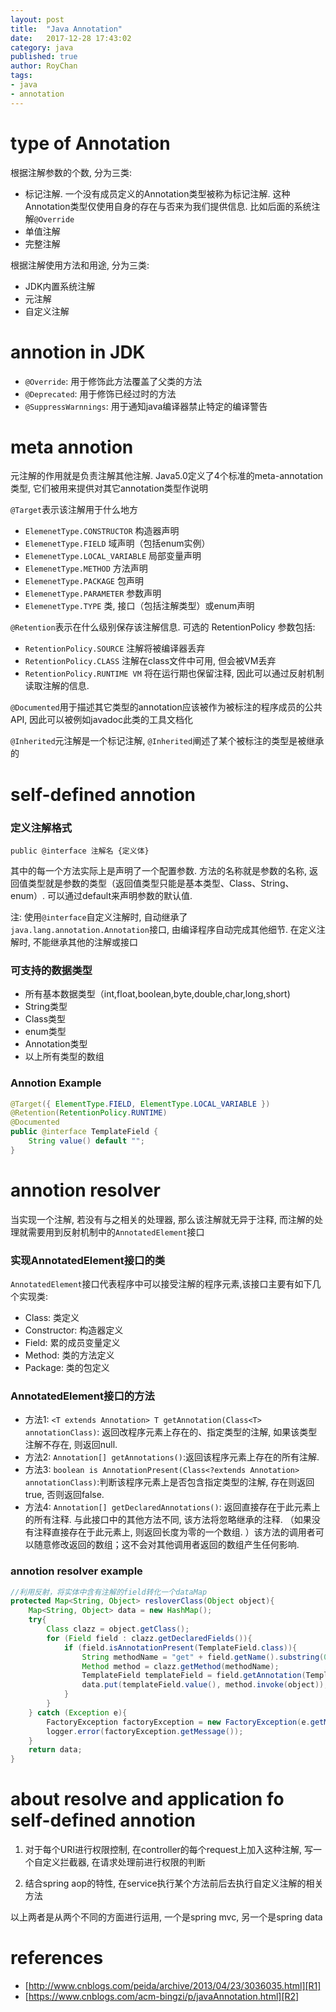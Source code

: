 ```yaml
---
layout: post
title:  "Java Annotation"
date:   2017-12-28 17:43:02
category: java
published: true
author: RoyChan
tags:
- java
- annotation
---
```


# type of Annotation
根据注解参数的个数, 分为三类:
* 标记注解. 一个没有成员定义的Annotation类型被称为标记注解. 这种Annotation类型仅使用自身的存在与否来为我们提供信息. 比如后面的系统注解`@Override`
* 单值注解
* 完整注解　

根据注解使用方法和用途, 分为三类: 
* JDK内置系统注解
* 元注解
* 自定义注解

# annotion in JDK
* `@Override`: 用于修饰此方法覆盖了父类的方法
* `@Deprecated`: 用于修饰已经过时的方法
* `@SuppressWarnnings`: 用于通知java编译器禁止特定的编译警告

# meta annotion
元注解的作用就是负责注解其他注解. Java5.0定义了4个标准的meta-annotation类型, 它们被用来提供对其它annotation类型作说明

`@Target`表示该注解用于什么地方
* `ElemenetType.CONSTRUCTOR` 构造器声明 
* `ElemenetType.FIELD` 域声明（包括enum实例） 
* `ElemenetType.LOCAL_VARIABLE` 局部变量声明 
* `ElemenetType.METHOD` 方法声明 
* `ElemenetType.PACKAGE` 包声明 
* `ElemenetType.PARAMETER` 参数声明 
* `ElemenetType.TYPE` 类, 接口（包括注解类型）或enum声明 

`@Retention`表示在什么级别保存该注解信息. 可选的 RetentionPolicy 参数包括: 
* `RetentionPolicy.SOURCE` 注解将被编译器丢弃 
* `RetentionPolicy.CLASS` 注解在class文件中可用, 但会被VM丢弃 
* `RetentionPolicy.RUNTIME VM` 将在运行期也保留注释, 因此可以通过反射机制读取注解的信息. 

`@Documented`用于描述其它类型的annotation应该被作为被标注的程序成员的公共API, 因此可以被例如javadoc此类的工具文档化

`@Inherited`元注解是一个标记注解, `@Inherited`阐述了某个被标注的类型是被继承的

# self-defined annotion

### 定义注解格式
`public @interface 注解名 {定义体}`

其中的每一个方法实际上是声明了一个配置参数. 方法的名称就是参数的名称, 返回值类型就是参数的类型（返回值类型只能是基本类型、Class、String、enum）. 可以通过default来声明参数的默认值. 

注: 使用`@interface`自定义注解时, 自动继承了`java.lang.annotation.Annotation`接口, 由编译程序自动完成其他细节. 在定义注解时, 不能继承其他的注解或接口

### 可支持的数据类型
* 所有基本数据类型（int,float,boolean,byte,double,char,long,short)
* String类型
* Class类型
* enum类型
* Annotation类型
* 以上所有类型的数组

### Annotion Example
```java
@Target({ ElementType.FIELD, ElementType.LOCAL_VARIABLE })
@Retention(RetentionPolicy.RUNTIME)
@Documented
public @interface TemplateField {
    String value() default "";
}
```

# annotion resolver
当实现一个注解, 若没有与之相关的处理器, 那么该注解就无异于注释, 而注解的处理就需要用到反射机制中的`AnnotatedElement`接口

### 实现AnnotatedElement接口的类
`AnnotatedElement`接口代表程序中可以接受注解的程序元素,该接口主要有如下几个实现类: 
* Class: 类定义
* Constructor: 构造器定义
* Field: 累的成员变量定义
* Method: 类的方法定义
* Package: 类的包定义

### AnnotatedElement接口的方法
* 方法1: `<T extends Annotation> T getAnnotation(Class<T> annotationClass)`: 返回改程序元素上存在的、指定类型的注解, 如果该类型注解不存在, 则返回null. 
* 方法2: `Annotation[] getAnnotations()`:返回该程序元素上存在的所有注解. 
* 方法3: `boolean is AnnotationPresent(Class<?extends Annotation> annotationClass)`:判断该程序元素上是否包含指定类型的注解, 存在则返回true, 否则返回false.
* 方法4: `Annotation[] getDeclaredAnnotations()`: 返回直接存在于此元素上的所有注释. 与此接口中的其他方法不同, 该方法将忽略继承的注释. （如果没有注释直接存在于此元素上, 则返回长度为零的一个数组. ）该方法的调用者可以随意修改返回的数组；这不会对其他调用者返回的数组产生任何影响. 

### annotion resolver example
```java
//利用反射，将实体中含有注解的field转化一个dataMap
protected Map<String, Object> resloverClass(Object object){
    Map<String, Object> data = new HashMap();
    try{
        Class clazz = object.getClass();
        for (Field field : clazz.getDeclaredFields()){
            if (field.isAnnotationPresent(TemplateField.class)){
                String methodName = "get" + field.getName().substring(0,1).toUpperCase() + field.getName().substring(1);
                Method method = clazz.getMethod(methodName);
                TemplateField templateField = field.getAnnotation(TemplateField.class);
                data.put(templateField.value(), method.invoke(object));
            }
        }
    } catch (Exception e){
        FactoryException factoryException = new FactoryException(e.getMessage());
        logger.error(factoryException.getMessage());
    }
    return data;
}
```

# about resolve and application fo self-defined annotion 
1. 对于每个URI进行权限控制, 在controller的每个request上加入这种注解, 写一个自定义拦截器, 在请求处理前进行权限的判断

2. 结合spring aop的特性, 在service执行某个方法前后去执行自定义注解的相关方法

以上两者是从两个不同的方面进行运用, 一个是spring mvc, 另一个是spring data

# references
- [http://www.cnblogs.com/peida/archive/2013/04/23/3036035.html][R1]
- [https://www.cnblogs.com/acm-bingzi/p/javaAnnotation.html][R2]

[R1]: http://www.cnblogs.com/peida/archive/2013/04/23/3036035.html
[R2]: https://www.cnblogs.com/acm-bingzi/p/javaAnnotation.html